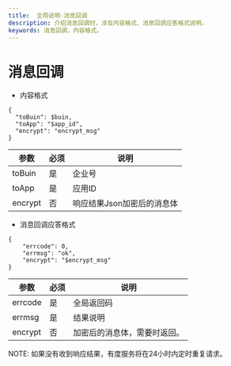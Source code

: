 ```yaml
---
title:  全局说明-消息回调
description: 介绍消息回调时，涉及内容格式、消息回调应答格式说明。
keywords: 消息回调，内容格式。
---
```


# 消息回调

- 内容格式

```
{
  "toBuin": $buin,
  "toApp": "$app_id",
  "encrypt": "encrypt_msg"
}
```

| 参数    | 必须 | 说明                       |
| ------- | ---- | -------------------------- |
| toBuin  | 是   | 企业号                     |
| toApp   | 是   | 应用ID                     |
| encrypt | 否   | 响应结果Json加密后的消息体 |

- 消息回调应答格式

```
{
    "errcode": 0,
    "errmsg": "ok",
    "encrypt": "$encrypt_msg"
}
```

| 参数    | 必须 | 说明                         |
| ------- | ---- | ---------------------------- |
| errcode | 是   | 全局返回码                   |
| errmsg  | 是   | 结果说明                     |
| encrypt | 否   | 加密后的消息体，需要时返回。 |

NOTE: 如果没有收到响应结果，有度服务将在24小时内定时重复请求。